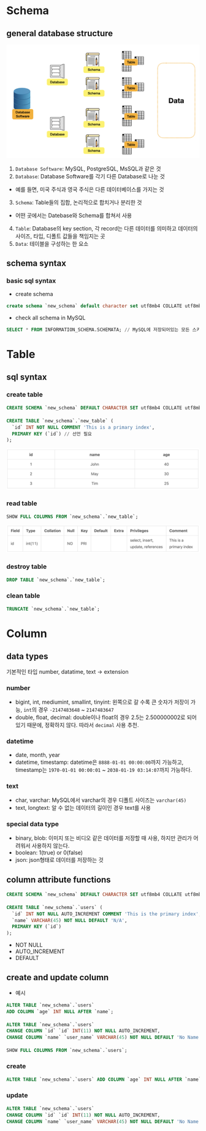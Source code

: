 # Schema

## general database structure

![alt text](image/image-1.png)

1. `Database Software`:  MySQL, PostgreSQL, MsSQL과 같은 것
2. `Database`: Database Software를 각기 다른 Database로 나눈 것
- 예를 들면, 미국 주식과 영국 주식은 다른 데이터베이스를 가지는 것
3. `Schema`: Table들의 집합, 논리적으로 합치거나 분리한 것
- 어떤 곳에서는 Datebase와 Schema를 합쳐서 사용
4. `Table`: Database의 key section, 각 record는 다른 데이터를 의미하고 데이터의 사이즈, 타입, 디폴트 값들을 책임지는 곳
5. `Data`: 테이블을 구성하는 한 요소

## schema syntax

### basic sql syntax

- create schema

```sql
create schema `new_schema` default character set utf8mb4 COLLATE utf8mb4_unicode_ci;
```

- check all schema in MySQL

```sql
SELECT * FROM INFORMATION_SCHEMA.SCHEMATA; // MySQL에 저장되어있는 모든 스키마 불러오기
```

# Table

## sql syntax

### create table

```sql
CREATE SCHEMA `new_schema` DEFAULT CHARACTER SET utf8mb4 COLLATE utf8mb4_unicode_ci;

CREATE TABLE `new_schema`.`new_table` (
  `id` INT NOT NULL COMMENT 'This is a primary index',
  PRIMARY KEY (`id`) // 선언 필요
);
```

![alt text](image/image-2.png)

### read table

```sql
SHOW FULL COLUMNS FROM `new_schema`.`new_table`;
```

![alt text](image/image-3.png)

### destroy table

```sql
DROP TABLE `new_schema`.`new_table`;
```

### clean table

```sql
TRUNCATE `new_schema`.`new_table`;
```

# Column


## data types

기본적인 타입 number, datatime, text -> extension

### number

- bigint, int, mediumint, smallint, tinyint: 왼쪽으로 갈 수록 큰 숫자가 저장이 가능, `int`의 경우 `-2147483648` ~ `2147483647`
- double, float, decimal: double이나 float의 경우 2.5는 2.500000002로 되어있기 때문에, 정확하지 않다. 따라서 `decimal` 사용 추천.

### datetime

- date, month, year
- datetime, timestamp: datetime은 `8888-01-01 00:00:00`까지 가능하고, timestamp는 `1970-01-01 00:00:01` ~ `2038-01-19 03:14:07`까지 가능하다.

### text

- char, varchar: MySQL에서 varchar의 경우 디폴트 사이즈는 `varchar(45)`
- text, longtext: 알 수 없는 데이터의 길이인 경우 text를 사용

### special data type

- binary, blob: 이미지 또는 비디오 같은 데이터를 저장할 때 사용, 하지만 관리가 어려워서 사용하지 않는다.
- boolean: 1(true) or 0(false)
- json: json형태로 데이터를 저장하는 것

## column attribute functions

```sql
CREATE SCHEMA `new_schema` DEFAULT CHARACTER SET utf8mb4 COLLATE utf8mb4_unicode_ci;

CREATE TABLE `new_schema`.`users` (
  `id` INT NOT NULL AUTO_INCREMENT COMMENT 'This is the primary index',
  `name` VARCHAR(45) NOT NULL DEFAULT 'N/A',
  PRIMARY KEY (`id`)
);
```

- NOT NULL
- AUTO_INCREMENT
- DEFAULT

## create and update column

- 예시

```sql
ALTER TABLE `new_schema`.`users`
ADD COLUMN `age` INT NULL AFTER `name`;

ALTER TABLE `new_schema`.`users`
CHANGE COLUMN `id` `id` INT(11) NOT NULL AUTO_INCREMENT,
CHANGE COLUMN `name` `user_name` VARCHAR(45) NOT NULL DEFAULT 'No Name';

SHOW FULL COLUMNS FROM `new_schema`.`users`;
```

### create

```sql
ALTER TABLE `new_schema`.`users` ADD COLUMN `age` INT NULL AFTER `name`;
```

### update

```sql
ALTER TABLE `new_schema`.`users`
CHANGE COLUMN `id` `id` INT(11) NOT NULL AUTO_INCREMENT,
CHANGE COLUMN `name` `user_name` VARCHAR(45) NOT NULL DEFAULT 'No Name';
```